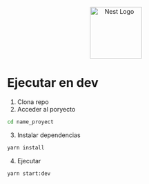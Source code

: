 <p align="center">
  <a href="http://nestjs.com/" target="blank"><img src="https://nestjs.com/img/logo-small.svg" width="120" alt="Nest Logo" /></a>
</p>

# Ejecutar en dev

1. Clona repo 
2. Acceder al poryecto
```sh
cd name_proyect
```
3. Instalar dependencias
```sh
yarn install
```
4. Ejecutar
```sh 
yarn start:dev
```

